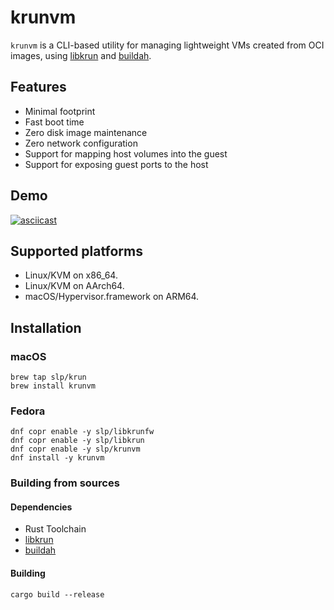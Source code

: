 # krunvm

```krunvm``` is a CLI-based utility for managing lightweight VMs created from OCI images, using [libkrun](https://github.com/containers/libkrun) and [buildah](https://github.com/containers/buildah).

## Features

* Minimal footprint
* Fast boot time
* Zero disk image maintenance
* Zero network configuration
* Support for mapping host volumes into the guest
* Support for exposing guest ports to the host

## Demo

[![asciicast](https://asciinema.org/a/CGtTS93VsdzWwUfkY1kqVnaik.svg)](https://asciinema.org/a/CGtTS93VsdzWwUfkY1kqVnaik)

## Supported platforms

- Linux/KVM on x86_64.
- Linux/KVM on AArch64.
- macOS/Hypervisor.framework on ARM64.

## Installation

### macOS

```
brew tap slp/krun
brew install krunvm
```

### Fedora

```
dnf copr enable -y slp/libkrunfw
dnf copr enable -y slp/libkrun
dnf copr enable -y slp/krunvm
dnf install -y krunvm
```

### Building from sources

#### Dependencies

* Rust Toolchain
* [libkrun](https://github.com/containers/libkrun)
* [buildah](https://github.com/containers/buildah)

#### Building

```
cargo build --release
```
